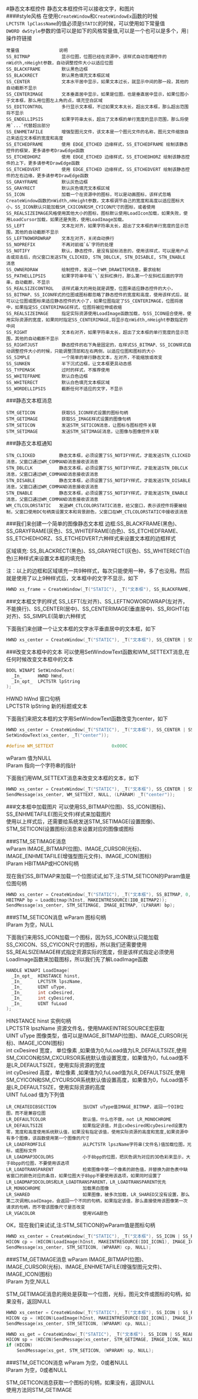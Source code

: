 #静态文本框控件
静态文本框控件可以接收文字，和图片          
####style风格
在使用`CreateWindow`和`CreateWindowEx`函数的时候          
`LPCTSTR lpClassName`的值必须是`STATIC`的时候，可以使用如下常量值            
`DWORD dwStyle`参数的值可以是如下的风格常量值,可以是一个也可以是多个，用`|`操作符链接         
```text
常量值               说明
SS_BITMAP            显示位图，位图已经在资源中，该样式自动忽略控件的nWidth,nHeight参数，自动调整控件大小以适应位图          
SS_BLACKFRAME        默认黑色边框
SS_BLACKRECT         默认黑色填充文本框区域
SS_CENTER            文本水平居中显示，如果文本过长，就显示中间的那一段，其他的自动截断不显示       
SS_CENTERIMAGE       文本垂直居中显示，如果是位图，也是垂直居中显示，如果位图小于文本框，那么用位图左上角的点，填充空白区域 
SS_EDITCONTROL       多行显示文本框，不过如果文本太长，超出文本框，那么超出范围将不显示
SS_ENDELLIPSIS       如果字符串太长，超出了文本框的单行宽度的显示范围，那么将使用`...`代替超出部分
SS_ENHMETAFILE       增强型图元文件，该文本是一个图元文件的名称，图元文件缩放自己来适应文本框的宽度和高度
SS_ETCHEDFRAME       使用 EDGE_ETCHED 边缘样式，SS_ETCHEDFRAME 绘制该静态控件的框架，更多请参考DrawEdge函数
SS_ETCHEDHORZ        使用 EDGE_ETCHED 边缘样式，SS_ETCHEDHORZ 绘制该静态控件的上下，更多请参考DrawEdge函数
SS_ETCHEDVERT        使用 EDGE_ETCHED 边缘样式，SS_ETCHEDVERT 绘制该静态控件的左右边缘，更多请参考DrawEdge函数
SS_GRAYFRAME         默认灰色边框
SS_GRAYRECT          默认灰色填充文本框区域
SS_ICON              加载一个在资源中的图标，可以是动画图标，该样式忽略CreateWindow函数的nWidth,nHeight参数，文本框调节自己的宽度和高度以适应图标大小，SS_ICON默认只能加载SM_CXICON和SM_CYICON尺寸的图标，或者使用SS_REALSIZEIMAGE风格使用其他大小的图标，图标默认使用LoadIcon加载，如果失败，使用LoadCursor加载，如果还是失败，使用LoadImage加载。
SS_LEFT              文本左对齐，如果字符串太长，超出了文本框的单行宽度的显示范围，其他的自动截断不显示
SS_LEFTNOWORDWRAP    文本左对齐，关闭自动换行
SS_NOPREFIX          不再对前缀`&`字符的处理
SS_NOTIFY            默认，静态控件，是没有鼠标消息的，使用该样式，可以是用户点击或双击后，向父窗口发送STN_CLICKED, STN_DBLCLK, STN_DISABLE, STN_ENABLE 消息
SS_OWNERDRAW         绘制控件，发送一个WM_DRAWITEM消息，要求绘制
SS_PATHELLIPSIS      如果字符串中有`\`反斜杠换行，那么第一个反斜杠后面的字符串，自动截断，不显示
SS_REALSIZECONTROL   该样式最大的用处就是调整，位图来适应静态控件的大小，SS_BITMAP、SS_ICON样式的位图或图标都忽略了静态控件的宽度和高度，使用该样式后，就可以让位图或图标来适应静态控件的大小了，如果位图指定了SS_CENTERIMAGE，位图将居中，如果指定SS_CENTERIMAGE样式，位图将被拉伸或收缩
SS_REALSIZEIMAGE     指定实际资源使用LoadImage函数加载，与SS_ICON组合使用，使用实际资源的宽度，如果同时指定SS_CENTERIMAGE,将显示在nWidth,nHeight参数指定的中间
SS_RIGHT             文本右对齐，如果字符串太长，超出了文本框的单行宽度的显示范围，其他的自动截断不显示
SS_RIGHTJUST         静态控件的右下角是固定的，在样式SS_BITMAP、SS_ICON样式自动调整控件大小的时候，只能调整顶部和左右两侧，以适应位图和图标的大小
SS_SIMPLE            一个简单的单行静态文本，左对齐，不能缩放或改变
SS_SUNKEN            半下沉式边框，让文本框更具动态感
SS_TYPEMASK          过时的样式，不推荐使用
SS_WHITEFRAME        默认白色边框
SS_WHITERECT         默认白色填充文本框区域
SS_WORDELLIPSIS      截断任何不适应的文字，不显示
```

###静态文本框消息
```text
STM_GETICON          获取SS_ICON样式设置的图标句柄
STM_GETIMAGE         获取SS_IMAGE样式设置的图像句柄
STM_SETICON          发送STM_SETICON消息，让图标与图标控件关联
STM_SETIMAGE         发送STM_SETIMAGE消息，让图像与图像控件关联
```

###静态文本框通知 
```text 
STN_CLICKED         静态文本框，必须设置了SS_NOTIFY样式，才能发送STN_CLICKED消息，父窗口通过WM_COMMAND消息接收该消息
STN_DBLCLK          静态文本框，必须设置了SS_NOTIFY样式，才能发送STN_DBLCLK消息，父窗口通过WM_COMMAND消息接收该消息
STN_DISABLE         静态文本框，必须设置了SS_NOTIFY样式，才能发送STN_DISABLE消息，父窗口通过WM_COMMAND消息接收该消息
STN_ENABLE          静态文本框，必须设置了SS_NOTIFY样式，才能发送STN_ENABLE消息，父窗口通过WM_COMMAND消息接收该消息
WM_CTLCOLORSTATIC   发送WM_CTLCOLORSTATIC消息，给父窗口，表示该控件将要被绘制，父窗口使用DC句柄类设置文本和背景颜色，父窗口在WM_CTLCOLORSTATIC中接收该消息
```

###我们来创建一个简单的图像静态文本框
边框:SS_BLACKFRAME(黑色)、SS_GRAYFRAME(灰色)、SS_WHITEFRAME(白色)、SS_ETCHEDFRAME、SS_ETCHEDHORZ、SS_ETCHEDVERT六种样式来设置文本框的边框样式                 

区域填充: SS_BLACKRECT(黑色)、SS_GRAYRECT(灰色)、SS_WHITERECT(白色)三种样式来设置文本框的填充色                     

注：以上的边框和区域填充一共9种样式，每次只能使用一种，多了也没用。然后就是使用了以上9种样式后，文本框中的文字不显示，如下
```cpp
HWND xs_frame = CreateWindow(_T("STATIC"), _T("文本框"), SS_BLACKFRAME, 0,0,100,100,hWnd, (HMENU)2001, hInst, NULL);
```
###文本框文字的样式
SS_LEFT(左对齐)、SS_LEFTNOWORDWRAP(左对齐，不能换行)、SS_CENTER(居中)、SS_CENTERIMAGE(垂直居中)、SS_RIGHT(右对齐)、SS_SIMPLE(简单)六种样式            

下面我们来创建一个让文本框的文字水平垂直居中的文本框，如下
```cpp
HWND xs_center = CreateWindow(_T("STATIC"), _T("文本框"), SS_CENTER | SS_CENTERIMAGE, 0, 0, 100, 100, hWnd, (HMENU)2002, hInst, NULL);
```
###改变文本框中的文本
可以使用SetWindowText函数和WM_SETTEXT消息,在任何时候改变文本框中的文本                
```cpp
BOOL WINAPI SetWindowText(
  _In_      HWND hWnd,
  _In_opt_  LPCTSTR lpString
);
```
HWND hWnd 窗口句柄              
LPCTSTR lpString 新的标题或文本             

下面我们来把文本框的文字用SetWindowText函数改变为center，如下
```cpp
HWND xs_center = CreateWindow(_T("STATIC"), _T("文本框"), SS_CENTER | SS_CENTERIMAGE, 0, 0, 100, 100, hWnd, (HMENU)2002, hInst, NULL);
SetWindowText(xs_center, _T("center"));
```

```cpp
#define WM_SETTEXT                      0x000C
```
wParam 值为NULL            
lParam 指向一个字符串的指针             

下面我们用WM_SETTEXT消息来改变文本框的文本，如下
```cpp
HWND xs_center = CreateWindow(_T("STATIC"), _T("文本框"), SS_CENTER | SS_CENTERIMAGE, 0, 0, 100, 100, hWnd, (HMENU)2002, hInst, NULL);
SendMessage(xs_center, WM_SETTEXT, NULL, (LPARAM) _T("center"));
```

###文本框中加载图片
可以使用SS_BITMAP(位图)、SS_ICON(图标)、SS_ENHMETAFILE(图元文件)样式来加载图片               
使用以上样式后，还需要给系统发送STM_SETIMAGE(设置图像)、STM_SETICON(设置图标)消息来设置对应的图像或图标         

###STM_SETIMAGE消息          
wParam IMAGE_BITMAP(位图)、IMAGE_CURSOR(光标)、IMAGE_ENHMETAFILE(增强型图元文件)、IMAGE_ICON(图标)             
lParam HBITMAP或HCON句柄                   

现在我们SS_BITMAP来加载一个位图试试,如下,注:STM_SETICON的lParam值是位图句柄
```cpp
HWND xs_center = CreateWindow(_T("STATIC"), _T("文本框"), SS_BITMAP, 0, 0, 100, 100, hWnd, (HMENU)2002, hInst, NULL);
HBITMAP bp = LoadBitmap(hInst, MAKEINTRESOURCE(IDB_BITMAP2));
SendMessage(xs_center, STM_SETIMAGE, IMAGE_BITMAP, (LPARAM) bp);
```
###STM_SETICON消息
wParam 图标句柄          
lParam 为空，NULL               

下面我们来用SS_ICON加载一个图标，因为SS_ICON默认只能加载SS_CXICON、SS_CYICON尺寸的图标，所以我们还需要使用SS_REALSIZEIMAGE样式指定资源实际的宽度，但是该样式指定必须使用LoadImage函数来加载图标，所以我们先了解LoadImage函数
```cpp
HANDLE WINAPI LoadImage(
  _In_opt_  HINSTANCE hinst,
  _In_      LPCTSTR lpszName,
  _In_      UINT uType,
  _In_      int cxDesired,
  _In_      int cyDesired,
  _In_      UINT fuLoad
);
```
HINSTANCE hinst 实例句柄                
LPCTSTR lpszName 资源文件名，使用MAKEINTRESOURCE宏获取               
UINT uType 图像类型，值可以是IMAGE_BITMAP(位图)、IMAGE_CURSOR(光标)、IMAGE_ICON(图标)            
int cxDesired 宽度， 单位像素 ,如果值为0,fuLoad值为LR_DEFAULTSIZE,使用SM_CXICON和SM_CXCURSOR系统默认值设置宽度，如果值为0，fuLoad值不是LR_DEFAULTSIZE，使用实际资源的宽度                     
int cyDesired 高度，单位像素 ,如果值为0,fuLoad值为LR_DEFAULTSIZE,使用SM_CYICON和SM_CYCURSOR系统默认值设置高度，如果值为0，fuLoad值不是LR_DEFAULTSIZE，使用实际资源的高度                            
UINT fuLoad 值为下列值
```text
LR_CREATEDIBSECTION          当UINT uType值IMAGE_BITMAP，返回一个DIB位图，而不是兼容位图
LR_DEFAULTCOLOR              默认值，什么也不做，not LR_MONOCHROME
LR_DEFAULTSIZE               如果指定该值，并且cxDesired和cyDesired设置为零，宽度和高度使用系统默认值，如果没有指定该值，使用实际资源的高度和宽度,如果资源中有多个图像，该函数使用第一个图像的尺寸
LR_LOADFROMFILE              从LPCTSTR lpszName字符串(文件名)值加载位图，光标，或图标文件
LR_LOADMAP3DCOLORS           小于8bpp的位图，把灰色调为对应的3D色彩来显示，大于8bpp的位图，不要使用该选项
LR_LOADTRANSPARENT           检索图像中第一个像素的颜色值，并替换为颜色表中缺省窗口的颜色对应的条目，如果位图大于8bpp不要使用该选项，如果同时设置了LR_LOADMAP3DCOLORS和LR_LOADTRANSPARENT，LR_LOADTRANSPARENT优先
LR_MONOCHROME                加载黑白图像
LR_SHARED                    如果图像，被多次加载，LR_SHARED又没有设置，那么第二次调用LoadImage，会返回一个不同的句柄，如果指定该值，那么直接使用该图像第一次请求的句柄，而不管该图像尺寸是否改变            
LR_VGACOLOR                  使用VGA颜色
```

OK，现在我们来试试,注:STM_SETICON的wParam值是图标句柄
```cpp
HWND xs_center = CreateWindow(_T("STATIC"), _T("文本框"), SS_ICON | SS_REALSIZEIMAGE, 0, 0, 100, 100, hWnd, (HMENU)2002, hInst, NULL);
HICON cp = (HICON)LoadImage(hInst, MAKEINTRESOURCE(IDI_ICON1), IMAGE_ICON, 0, 0, LR_DEFAULTCOLOR);
SendMessage(xs_center, STM_SETICON, (WPARAM) cp, NULL);
```

###STM_GETIMAGE消息
wParam IMAGE_BITMAP(位图)、IMAGE_CURSOR(光标)、IMAGE_ENHMETAFILE(增强型图元文件)、IMAGE_ICON(图标)           
lParam 为空,NULL          

STM_GETIMAGE消息的用处是获取一个位图，光标，图元文件或图标的句柄，如果没有，返回NULL          
```cpp
HWND xs_center = CreateWindow(_T("STATIC"), _T("文本框"), SS_ICON | SS_REALSIZEIMAGE, 0, 0, 100, 100, hWnd, (HMENU)2002, hInst, NULL);
HICON cp = (HICON)LoadImage(hInst, MAKEINTRESOURCE(IDI_ICON1), IMAGE_ICON, 0, 0, LR_DEFAULTCOLOR);
SendMessage(xs_center, STM_SETICON, (WPARAM) cp, NULL);

HWND xs_get = CreateWindow(_T("STATIC"), _T("文本框"), SS_ICON | SS_REALSIZEIMAGE, 100, 0, 100, 100, hWnd, (HMENU)2003, hInst, NULL);
HICON sp = (HICON)SendMessage(xs_center, STM_GETIMAGE, IMAGE_ICON, NULL);
if (HICON)
	SendMessage(xs_get, STM_SETICON, (WPARAM) sp, NULL);
```

###STM_GETICON消息
wParam 为空，0或者NULL         
lParam 为空，0或者NULL             

STM_GETICON消息获取一个图标的句柄，如果没有，返回NULL              
使用方法同STM_GETIMAGE            

